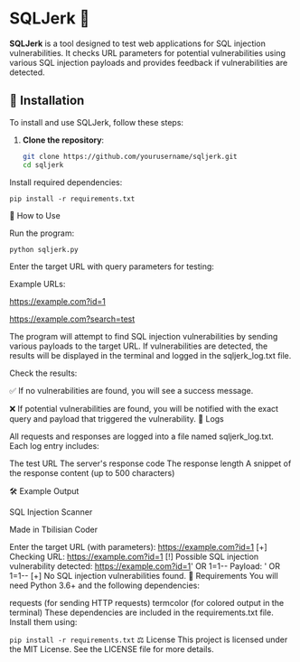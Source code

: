 # SQLJerk 🚨

**SQLJerk** is a tool designed to test web applications for SQL injection vulnerabilities. It checks URL parameters for potential vulnerabilities using various SQL injection payloads and provides feedback if vulnerabilities are detected.

## 🚀 Installation

To install and use SQLJerk, follow these steps:

1. **Clone the repository**:

   ```bash
   git clone https://github.com/yourusername/sqljerk.git
   cd sqljerk
Install required dependencies:

```pip install -r requirements.txt```

🔧 How to Use

Run the program:


```bash
python sqljerk.py
```

Enter the target URL with query parameters for testing:

Example URLs:

https://example.com?id=1

https://example.com?search=test

The program will attempt to find SQL injection vulnerabilities by sending various payloads to the target URL. If vulnerabilities are detected, the results will be displayed in the terminal and logged in the sqljerk_log.txt file.

Check the results:

✅ If no vulnerabilities are found, you will see a success message.

❌ If potential vulnerabilities are found, you will be notified with the exact query and payload that triggered the vulnerability.
📜 Logs

All requests and responses are logged into a file named sqljerk_log.txt. Each log entry includes:

The test URL
The server's response code
The response length
A snippet of the response content (up to 500 characters)

🛠 Example Output


SQL Injection Scanner

Made in Tbilisian Coder

Enter the target URL (with parameters): https://example.com?id=1
[+] Checking URL: https://example.com?id=1
[!] Possible SQL injection vulnerability detected: https://example.com?id=1' OR 1=1--
    Payload: ' OR 1=1--
[+] No SQL injection vulnerabilities found.
🔑 Requirements
You will need Python 3.6+ and the following dependencies:

requests (for sending HTTP requests)
termcolor (for colored output in the terminal)
These dependencies are included in the requirements.txt file. Install them using:

```pip install -r requirements.txt```
⚖ License
This project is licensed under the MIT License. See the LICENSE file for more details.

